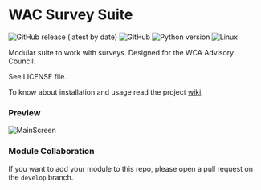 # WAC Survey Suite

![GitHub release (latest by date)](https://img.shields.io/github/v/release/Nanush7/WAC-Survey-Suite?color=orange&label=version)
![GitHub](https://img.shields.io/github/license/Nanush7/WAC-Survey-Suite?color=green)
![Python version](https://img.shields.io/badge/python-%3E%3D3.8-blue?logo=Python)
![Linux](https://img.shields.io/badge/platform-Linux-yellow?logo=Linux)

Modular suite to work with surveys. Designed for the WCA Advisory Council.

See LICENSE file.

To know about installation and usage read the project [wiki](https://github.com/Nanush7/WAC-Survey-Suite/wiki).

### Preview

![MainScreen](https://user-images.githubusercontent.com/59543882/221023140-6f460d3e-ef1b-4aff-afec-5eda4290c9c0.png)

### Module Collaboration

If you want to add your module to this repo, please open a pull request on the `develop` branch.
